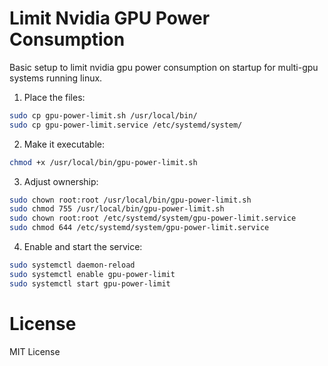 # Limit Nvidia GPU Power Consumption

Basic setup to limit nvidia gpu power consumption on startup for multi-gpu systems running linux.

1. Place the files:

```bash
sudo cp gpu-power-limit.sh /usr/local/bin/
sudo cp gpu-power-limit.service /etc/systemd/system/
```

2. Make it executable:

```bash
chmod +x /usr/local/bin/gpu-power-limit.sh
```

3. Adjust ownership:

```bash
sudo chown root:root /usr/local/bin/gpu-power-limit.sh
sudo chmod 755 /usr/local/bin/gpu-power-limit.sh
sudo chown root:root /etc/systemd/system/gpu-power-limit.service
sudo chmod 644 /etc/systemd/system/gpu-power-limit.service
```

4. Enable and start the service:

```bash
sudo systemctl daemon-reload
sudo systemctl enable gpu-power-limit
sudo systemctl start gpu-power-limit
```

# License

MIT License
